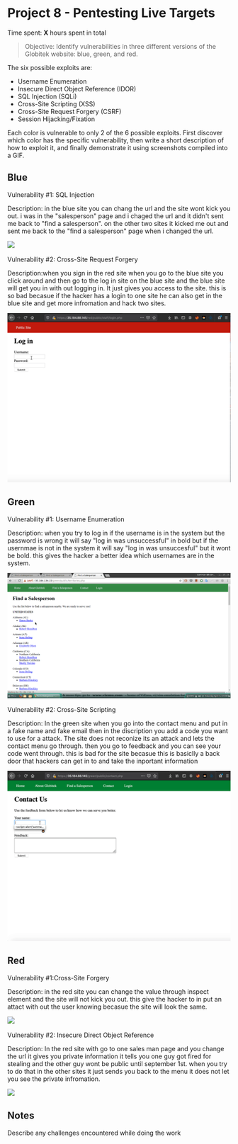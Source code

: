 # Project 8 - Pentesting Live Targets

Time spent: **X** hours spent in total

> Objective: Identify vulnerabilities in three different versions of the Globitek website: blue, green, and red.

The six possible exploits are:

* Username Enumeration
* Insecure Direct Object Reference (IDOR)
* SQL Injection (SQLi)
* Cross-Site Scripting (XSS)
* Cross-Site Request Forgery (CSRF)
* Session Hijacking/Fixation

Each color is vulnerable to only 2 of the 6 possible exploits. First discover which color has the specific vulnerability, then write a short description of how to exploit it, and finally demonstrate it using screenshots compiled into a GIF.

## Blue

Vulnerability #1: SQL Injection 

Description: in the blue site you can chang the url and the site wont kick you out. i was in the "salesperson" page and i chaged the url and it didn't sent me back to "find a salesperson". on the other two sites it kicked me out and sent me back to the "find a salesperson" page when i changed the url.

<img src="blue-vuln1.gif">

Vulnerability #2: Cross-Site Request Forgery

Description:when you sign in the red site when you go to the blue site you click around and then go to the log in site on the blue site and the blue site will get you in with out logging in. It just gives you access to the site. this is so bad becasue if the hacker has a login to one site he can also get in the blue site and get more infromation and hack two sites.

<img src="blue-vuln2.gif">

## Green

Vulnerability #1: Username Enumeration

Description: when you try to log in if the username is in the system but the password is wrong it will say "log in was unsuccessful" in bold but if the usernmae is not in the system it will say "log in was unsuccesful" but it wont be bold. this gives the hacker a better idea which usernames are in the system. 

<img src="green-vuln1.gif">

Vulnerability #2: Cross-Site Scripting

Description: In the green site when you go into the contact menu and put in a fake name and fake email then in the discription you add a code you want to use for a attack. The site does not reconize its an attack and lets the contact menu go through. then you go to feedback and you can see your code went through. this is bad for the site becasue this is basiclly a back door that hackers can get in to and take the inportant information

<img src="green-vuln2.gif">


## Red

Vulnerability #1:Cross-Site Forgery 

Description: in the red site you can change the value through inspect element and the site will not kick you out. this give the hacker to in put an attact with out the user knowing becasue the site will look the same.

<img src="red-vuln1.gif">

Vulnerability #2: Insecure Direct Object Reference 

Description: In the red site with go to one sales man page and you change the url it gives you private information it tells you one guy got fired for stealing and the other guy wont be public until september 1st. when you try to do that in the other sites it just sends you back to the menu it does not let you see the private infromation.

<img src="red-vuln2.gif">


## Notes

Describe any challenges encountered while doing the work

